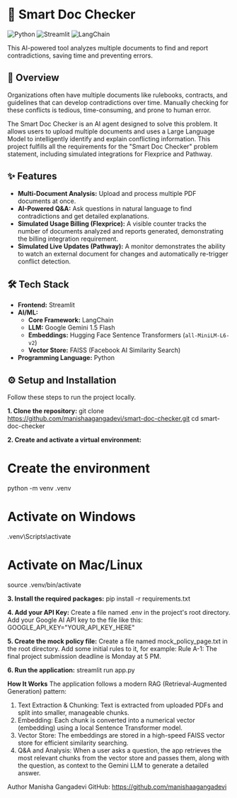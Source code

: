 # 📄 Smart Doc Checker

![Python](https://img.shields.io/badge/Python-3.9%2B-blue) ![Streamlit](https://img.shields.io/badge/Streamlit-1.35%2B-red) ![LangChain](https://img.shields.io/badge/LangChain-0.2%2B-green)

This AI-powered tool analyzes multiple documents to find and report contradictions, saving time and preventing errors.

## 🚀 Overview

Organizations often have multiple documents like rulebooks, contracts, and guidelines that can develop contradictions over time. Manually checking for these conflicts is tedious, time-consuming, and prone to human error.

The Smart Doc Checker is an AI agent designed to solve this problem. It allows users to upload multiple documents and uses a Large Language Model to intelligently identify and explain conflicting information. This project fulfills all the requirements for the "Smart Doc Checker" problem statement, including simulated integrations for Flexprice and Pathway.

## ✨ Features

* **Multi-Document Analysis:** Upload and process multiple PDF documents at once.
* **AI-Powered Q&A:** Ask questions in natural language to find contradictions and get detailed explanations.
* **Simulated Usage Billing (Flexprice):** A visible counter tracks the number of documents analyzed and reports generated, demonstrating the billing integration requirement.
* **Simulated Live Updates (Pathway):** A monitor demonstrates the ability to watch an external document for changes and automatically re-trigger conflict detection.

## 🛠️ Tech Stack

* **Frontend:** Streamlit
* **AI/ML:**
    * **Core Framework:** LangChain
    * **LLM:** Google Gemini 1.5 Flash
    * **Embeddings:** Hugging Face Sentence Transformers (`all-MiniLM-L6-v2`)
    * **Vector Store:** FAISS (Facebook AI Similarity Search)
* **Programming Language:** Python

## ⚙️ Setup and Installation
Follow these steps to run the project locally.

**1. Clone the repository:**
git clone https://github.com/manishaagangadevi/smart-doc-checker.git
cd smart-doc-checker


**2. Create and activate a virtual environment:**
# Create the environment
python -m venv .venv
# Activate on Windows
.venv\Scripts\activate
# Activate on Mac/Linux
source .venv/bin/activate

**3. Install the required packages:**
pip install -r requirements.txt

**4. Add your API Key:**
Create a file named .env in the project's root directory.
Add your Google AI API key to the file like this:
GOOGLE_API_KEY="YOUR_API_KEY_HERE"
 
**5. Create the mock policy file:**
Create a file named mock_policy_page.txt in the root directory.
Add some initial rules to it, for example:
Rule A-1: The final project submission deadline is Monday at 5 PM.

**6. Run the application:**
streamlit run app.py

**How It Works**
The application follows a modern RAG (Retrieval-Augmented Generation) pattern:
1. Text Extraction & Chunking: Text is extracted from uploaded PDFs and split into smaller, manageable chunks.
2. Embedding: Each chunk is converted into a numerical vector (embedding) using a local Sentence Transformer model.
3. Vector Store: The embeddings are stored in a high-speed FAISS vector store for efficient similarity searching.
4. Q&A and Analysis: When a user asks a question, the app retrieves the most relevant chunks from the vector store and passes them, along with the question, as context to the Gemini LLM to generate a detailed answer.


Author
Manisha Gangadevi
GitHub: https://github.com/manishaagangadevi